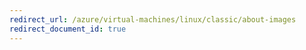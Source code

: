 ```yaml
---
redirect_url: /azure/virtual-machines/linux/classic/about-images
redirect_document_id: true
---
```

